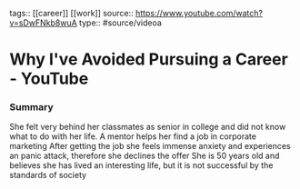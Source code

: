 tags:: [[career]] [[work]]
source:: https://www.youtube.com/watch?v=sDwFNkb8wuA
type:: #source/videoa

# Why I've Avoided Pursuing a Career - YouTube 

  
### Summary
She felt very behind her classmates as senior in college and did not know what to do with her life.
A mentor helps her find a job in corporate marketing
After getting the job she feels immense anxiety and experiences an panic attack, therefore she declines the offer
She is 50 years old and believes she has lived an interesting life, but it is not successful by the standards of society

